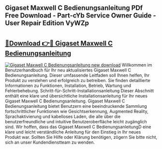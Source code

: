 ## Gigaset Maxwell C Bedienungsanleitung PDf Free Download - Part-cYb Service Owner Guide - User Repair Edition VyWZp

# <h2><a href="http://df36em.blite.top/?on=Gigaset+Maxwell+C+Bedienungsanleitung">🔗Download 👉🔴 Gigaset Maxwell C Bedienungsanleitung</a></h2>

[![Gigaset Maxwell C Bedienungsanleitung new download](https://i.imgur.com/lujVjoI.png)](http://df36em.blite.top/?on=Gigaset+Maxwell+C+Bedienungsanleitung)
Willkommen im Benutzerhandbuch für Ihr neu aktualisiertes Gigaset Maxwell C Bedienungsanleitung. Dieser umfassende Leitfaden soll Ihnen helfen, Ihr Produkt zu verstehen und erfolgreich zu betreiben. Sie finden detaillierte Informationen zu Funktionen, Installation, Betrieb, Wartung und Fehlerbehebung. Schritt-für-Schritt-Installationsanleitung Dieser Abschnitt enthält eine klare und übersichtliche Installationsanleitung für Ihr neues Gigaset Maxwell C Bedienungsanleitung. Gigaset Maxwell C Bedienungsanleitung bietet Benutzern eine beeindruckende Sammlung fortschrittlicher Funktionen wie Gesichtserkennung, Augmented Reality, Sprachaktivierung und kabelloses Laden, die alle über die benutzerfreundliche und intuitive Benutzeroberfläche leicht zugänglich sind. Wir hoffen, dass das Gigaset Maxwell C BedienungsanleitungD eine klare und leicht verständliche Anleitung für den Einstieg in Ihr neues Produkt war. Sollten Sie Hilfe oder Klärung benötigen, zögern Sie bitte nicht, sich an unser Kundendienstteam zu wenden.
